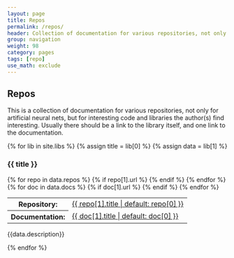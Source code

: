 ```yaml
---
layout: page
title: Repos
permalink: /repos/
header: Collection of documentation for various repositories, not only for artificial neural nets.
group: navigation
weight: 98
category: pages
tags: [repo]
use_math: exclude
---
```


## Repos

This is a collection of documentation for various repositories, not only for artificial neural nets, but for interesting code and libraries the author(s) find interesting. Usually there should be a link to the library itself, and one link to the documentation.

{% for lib in site.libs %}
{% assign title = lib[0] %}
{% assign data = lib[1] %}

### {{ title }}

  <table class="metadata">
    {% for repo in data.repos %}
      {% if repo[1].url %}
      <tr><th>Repository:</th><td><a href="{{ data.url }}">{{ repo[1].title | default: repo[0] }}</a></td></tr>
      {% endif %}
    {% endfor %}
    {% for doc in data.docs %}
      {% if doc[1].url %}
      <tr><th>Documentation:</th><td><a href="{{ doc[1].url | absolute_url }}">{{ doc[1].title | default: doc[0] }}</a></td></tr>
      {% endif %}
    {% endfor %}
  </table>

{{data.description}}

{% endfor %}
